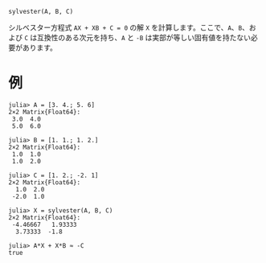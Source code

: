 ```
sylvester(A, B, C)
```

シルベスター方程式 `AX + XB + C = 0` の解 `X` を計算します。ここで、`A`、`B`、および `C` は互換性のある次元を持ち、`A` と `-B` は実部が等しい固有値を持たない必要があります。

# 例

```jldoctest
julia> A = [3. 4.; 5. 6]
2×2 Matrix{Float64}:
 3.0  4.0
 5.0  6.0

julia> B = [1. 1.; 1. 2.]
2×2 Matrix{Float64}:
 1.0  1.0
 1.0  2.0

julia> C = [1. 2.; -2. 1]
2×2 Matrix{Float64}:
  1.0  2.0
 -2.0  1.0

julia> X = sylvester(A, B, C)
2×2 Matrix{Float64}:
 -4.46667   1.93333
  3.73333  -1.8

julia> A*X + X*B ≈ -C
true
```
